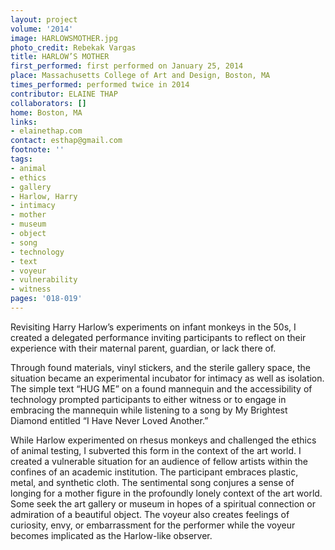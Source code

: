 ```yaml
---
layout: project
volume: '2014'
image: HARLOWSMOTHER.jpg
photo_credit: Rebekak Vargas
title: HARLOW’S MOTHER
first_performed: first performed on January 25, 2014
place: Massachusetts College of Art and Design, Boston, MA
times_performed: performed twice in 2014
contributor: ELAINE THAP
collaborators: []
home: Boston, MA
links:
- elainethap.com
contact: esthap@gmail.com
footnote: ''
tags:
- animal
- ethics
- gallery
- Harlow, Harry
- intimacy
- mother
- museum
- object
- song
- technology
- text
- voyeur
- vulnerability
- witness
pages: '018-019'
---
```


Revisiting Harry Harlow’s experiments on infant monkeys in the 50s, I created a delegated performance inviting participants to reflect on their experience with their maternal parent, guardian, or lack there of.

Through found materials, vinyl stickers, and the sterile gallery space, the situation became an experimental incubator for intimacy as well as isolation. The simple text “HUG ME” on a found mannequin and the accessibility of technology prompted participants to either witness or to engage in embracing the mannequin while listening to a song by My Brightest Diamond entitled “I Have Never Loved Another.”

While Harlow experimented on rhesus monkeys and challenged the ethics of animal testing, I subverted this form in the context of the art world. I created a vulnerable situation for an audience of fellow artists within the confines of an academic institution. The participant embraces plastic, metal, and synthetic cloth. The sentimental song conjures a sense of longing for a mother figure in the profoundly lonely context of the art world. Some seek the art gallery or museum in hopes of a spiritual connection or admiration of a beautiful object. The voyeur also creates feelings of curiosity, envy, or embarrassment for the performer while the voyeur becomes implicated as the Harlow-like observer.
